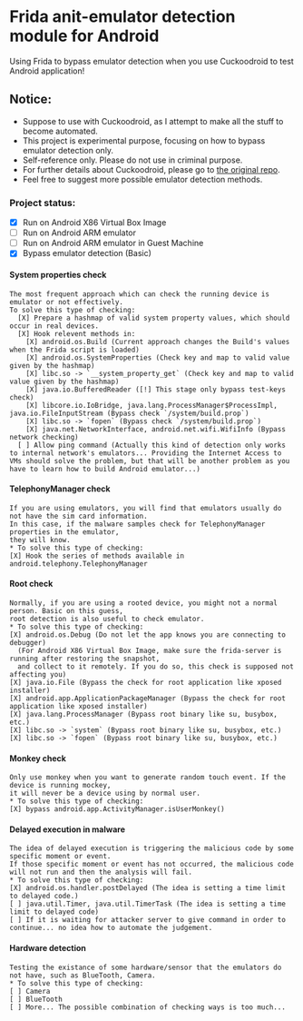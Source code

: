 # Frida anit-emulator detection module for Android
Using Frida to bypass emulator detection when you use Cuckoodroid to test Android application!

## Notice: 
- Suppose to use with Cuckoodroid, as I attempt to make all the stuff to become automated.
- This project is experimental purpose, focusing on how to bypass emulator detection only. 
- Self-reference only. Please do not use in criminal purpose.
- For further details about Cuckoodroid, please go to [the original repo](https://github.com/idanr1986/cuckoo-droid).
- Feel free to suggest more possible emulator detection methods.

### Project status:
- [X] Run on Android X86 Virtual Box Image
- [ ] Run on Android ARM emulator
- [ ] Run on Android ARM emulator in Guest Machine
- [X] Bypass emulator detection (Basic)

#### System properties check
    The most frequent approach which can check the running device is emulator or not effectively.
    To solve this type of checking:
      [X] Prepare a hashmap of valid system property values, which should occur in real devices.
      [X] Hook relevent methods in:
        [X] android.os.Build (Current approach changes the Build's values when the Frida script is loaded)
        [X] android.os.SystemProperties (Check key and map to valid value given by the hashmap)
        [X] libc.so -> `__system_property_get` (Check key and map to valid value given by the hashmap)
        [X] java.io.BufferedReader ([!] This stage only bypass test-keys check)
        [X] libcore.io.IoBridge, java.lang.ProcessManager$ProcessImpl, java.io.FileInputStream (Bypass check `/system/build.prop`)
        [X] libc.so -> `fopen` (Bypass check `/system/build.prop`)
        [X] java.net.NetworkInterface, android.net.wifi.WifiInfo (Bypass network checking)
      [ ] Allow ping command (Actually this kind of detection only works to internal network's emulators... Providing the Internet Access to VMs should solve the problem, but that will be another problem as you have to learn how to build Android emulator...)
        
 #### TelephonyManager check
    If you are using emulators, you will find that emulators usually do not have the sim card information. 
    In this case, if the malware samples check for TelephonyManager properties in the emulator, 
    they will know.
    * To solve this type of checking:
    [X] Hook the series of methods available in android.telephony.TelephonyManager
    
 #### Root check
    Normally, if you are using a rooted device, you might not a normal person. Basic on this guess,
    root detection is also useful to check emulator.
    * To solve this type of checking:
    [X] android.os.Debug (Do not let the app knows you are connecting to debugger)
      (For Android X86 Virtual Box Image, make sure the frida-server is running after restoring the snapshot, 
      and collect to it remotely. If you do so, this check is supposed not affecting you) 
    [X] java.io.File (Bypass the check for root application like xposed installer)
    [X] android.app.ApplicationPackageManager (Bypass the check for root application like xposed installer)
    [X] java.lang.ProcessManager (Bypass root binary like su, busybox, etc.)
    [X] libc.so -> `system` (Bypass root binary like su, busybox, etc.)
    [X] libc.so -> `fopen` (Bypass root binary like su, busybox, etc.)
      
  #### Monkey check
    Only use monkey when you want to generate random touch event. If the device is running mockey, 
    it will never be a device using by normal user.
    * To solve this type of checking:
    [X] bypass android.app.ActivityManager.isUserMonkey()
    
  #### Delayed execution in malware
    The idea of delayed execution is triggering the malicious code by some specific moment or event. 
    If those specific moment or event has not occurred, the malicious code will not run and then the analysis will fail.
    * To solve this type of checking:
    [X] android.os.handler.postDelayed (The idea is setting a time limit to delayed code.)
    [ ] java.util.Timer, java.util.TimerTask (The idea is setting a time limit to delayed code)
    [ ] If it is waiting for attacker server to give command in order to continue... no idea how to automate the judgement.
 
  #### Hardware detection
    Testing the existance of some hardware/sensor that the emulators do not have, such as BlueTooth, Camera.
    * To solve this type of checking:
    [ ] Camera
    [ ] BlueTooth
    [ ] More... The possible combination of checking ways is too much...
 

  



